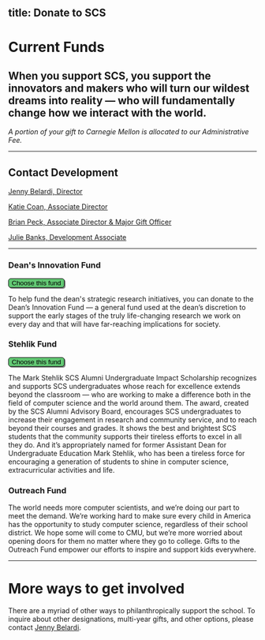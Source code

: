 title: Donate to SCS
---

# Current Funds

## When you support SCS, you support the innovators and makers who will turn our wildest dreams into reality — who will fundamentally change how we interact with the world.

_A portion of your gift to Carnegie Mellon is allocated to our Administrative Fee._

***

## Contact Development

[Jenny Belardi, Director](directory/jennifer_belardi)

[Katie Coan, Associate Director](/directory/katherine_coan)

[Brian Peck, Associate Director & Major Gift Officer](/directory/brian_peck)

[Julie Banks, Development Associate](/directory/julie_banks)

***

### Dean's Innovation Fund 
<input style="display: inline-block;-webkit-appearance: none;border: 1px solid black;background: #62C773;box-shadow: 2px 2px 1px grey;color: black;font-weight: 300;border-radius: 5px;margin-right: 5px;margin-left: 0px;cursor: pointer;top: 0;left: 0;&amp;:focus {outline: 0;}&amp;:hover{cursor: pointer;box-shadow: $box-shadow-hover;position: relative;top: -.1em;left: -.1em;}" type="button" value="Choose this fund" onclick="window.open('https://securelb.imodules.com/s/1410/giving/form-social.aspx?sid=1410&amp;gid=1&amp;pgid=382&amp;cid=990&amp;appealcode=A3875&amp;dids=82')">

To help fund the dean's strategic research initiatives, you can donate to the Dean’s Innovation Fund — a general fund used at the dean’s discretion to support the early stages of the truly life-changing research we work on every day and that will have far-reaching implications for society.

### Stehlik Fund  
<input style="display: inline-block;-webkit-appearance: none;border: 1px solid black;background: #62C773;box-shadow: 2px 2px 1px grey;color: black;font-weight: 300;border-radius: 5px;margin-right: 5px;margin-left: 0px;cursor: pointer;top: 0;left: 0;&amp;:focus {outline: 0;}&amp;:hover{cursor: pointer;box-shadow: $box-shadow-hover;position: relative;top: -.1em;left: -.1em;}" type="button" value="Choose this fund" onclick="window.open('https://securelb.imodules.com/s/1410/giving/form.aspx?sid=1410&id=1&pgid=382&cid=990&appealcode=A3875&dids=171')">

The Mark Stehlik SCS Alumni Undergraduate Impact Scholarship recognizes and supports SCS undergraduates whose reach for excellence extends beyond the classroom — who are working to make a difference both in the field of computer science and the world around them. The award, created by the SCS Alumni Advisory Board, encourages SCS undergraduates to increase their engagement in research and community service, and to reach beyond their courses and grades. It shows the best and brightest SCS students that the community supports their tireless efforts to excel in all they do. And it’s appropriately named for former Assistant Dean for Undergraduate Education Mark Stehlik, who has been a tireless force for encouraging a generation of students to shine in computer science, extracurricular activities and life.

### Outreach Fund

The world needs more computer scientists, and we’re doing our part to meet the demand. We’re working hard to make sure every child in America has the opportunity to study computer science, regardless of their school district. We hope some will come to CMU, but we’re more worried about opening doors for them no matter where they go to college. Gifts to the Outreach Fund empower our efforts to inspire and support kids everywhere.

***

# More ways to get involved

There are a myriad of other ways to philanthropically support the school. To inquire about other designations, multi-year gifts, and other options, please contact [Jenny Belardi](/directory/jennifer_belardi).
